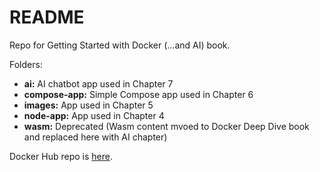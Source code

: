 # README

Repo for Getting Started with Docker (...and AI) book.

Folders:

- **ai:** AI chatbot app used in Chapter 7
- **compose-app:** Simple Compose app used in Chapter 6 
- **images:** App used in Chapter 5 
- **node-app:** App used in Chapter 4 
- **wasm:** Deprecated (Wasm content mvoed to Docker Deep Dive book and replaced here with AI chapter)

Docker Hub repo is [here](https://hub.docker.com/repository/docker/nigelpoulton/gsd-book/general).

